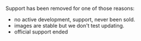Support has been removed for one of those reasons:

- no active development, support, never been sold.
- images are stable but we don't test updating.
- official support ended


